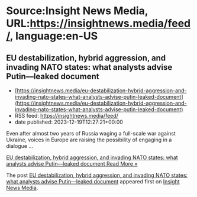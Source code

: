 # Source:Insight News Media, URL:https://insightnews.media/feed/, language:en-US

## EU destabilization, hybrid aggression, and invading NATO states: what analysts advise Putin—leaked document
 - [https://insightnews.media/eu-destabilization-hybrid-aggression-and-invading-nato-states-what-analysts-advise-putin-leaked-document](https://insightnews.media/eu-destabilization-hybrid-aggression-and-invading-nato-states-what-analysts-advise-putin-leaked-document)
 - RSS feed: https://insightnews.media/feed/
 - date published: 2023-12-19T12:27:21+00:00

<p>Even after almost two years of Russia waging a full-scale war against Ukraine, voices in Europe are raising the possibility of engaging in a dialogue &#8230;</p>
<p class="read-more"> <a class="ast-button" href="https://insightnews.media/eu-destabilization-hybrid-aggression-and-invading-nato-states-what-analysts-advise-putin-leaked-document/"> <span class="screen-reader-text">EU destabilization, hybrid aggression, and invading NATO states: what analysts advise Putin—leaked document</span> Read More »</a></p>
<p>The post <a href="https://insightnews.media/eu-destabilization-hybrid-aggression-and-invading-nato-states-what-analysts-advise-putin-leaked-document/">EU destabilization, hybrid aggression, and invading NATO states: what analysts advise Putin—leaked document</a> appeared first on <a href="https://insightnews.media">Insight News Media</a>.</p>

